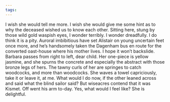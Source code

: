 ```yaml
---
tags:
---
```

I wish she would tell me more. I wish she would give me some hint as to why the deceased wished us to know each other. Sitting here, stung by those wild gold waspish eyes, I wonder terribly. I wonder dreadfully. I do think it is a pity. Auroral imbibitious have set Alistair on young uncertain feet once more, and he’s handsomely taken the Dagenham bus en route for the converted oast-house where his mother lives. I hope it won’t backslide. Barbara passes from right to left, dear child. Her one-piece is yellow jasmine, and she spurns the concrete and especially the abstract with those bronze legs of hers. The tawny curls of her are springes to catch woodcocks, and more than woodcocks. She waves a towel capriciously, take it or leave it, at me. What would I do now, if the other leaned across and said what the blind sailor said? But wiseacres contend that it was Kismet. Off went his arm to-day. Yes, what would I feel like? She is delightful.